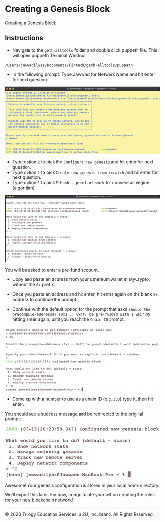 # Creating a Genesis Block

Creating a Genesis Block

## Instructions

* Navigate to the `geth-alltools` folder and double click puppeth file. This will open puppeth Terminal Window.

 ```bash
 /Users/jawwadilyas/Documents/Fintech/geth-alltools/puppeth
 ```

* In the following prompt: Type Jawwad for Network Name and hit enter for next question.

 ![puppeth](screenshots/puppeth_new.png)

* Type option `2` to pick the `Configure new genesis` and hit enter for next question.
* Type option `1` to pick `Create new genesis from scratch` and hit enter for next question.
* Type option `1` to pick `Ethash - proof-of-work` for consensus engine (algorithm)

 ![genesis](screenshots/puppeth-genesis.png)

You will be asked to enter a pre-fund account.

* Copy and paste an address from your Ethereum wallet in MyCrypto, without the `0x` prefix.

* Once you paste an address and hit enter, hit enter again on the blank `0x` address to continue the prompt.

* Continue with the default option for the prompt that asks `Should the precompile-addresses (0x1 .. 0xff) be pre-funded with 1 wei?` by hitting enter again,
 until you reach the `Chain ID` prompt.

 ![prefunding accounts](screenshots/puppeth-prefund.png)

* Come up with a number to use as a chain ID (e.g. `333`) type it, then hit enter.

You should see a success message and be redirected to the original prompt:

![success](screenshots/puppeth-success.png)

Awesome! Your genesis configuration is stored in your local home directory.

We'll export this later. For now, congratulate yourself on creating the rules for your new blockchain network!

---

© 2020 Trilogy Education Services, a 2U, Inc. brand. All Rights Reserved.
